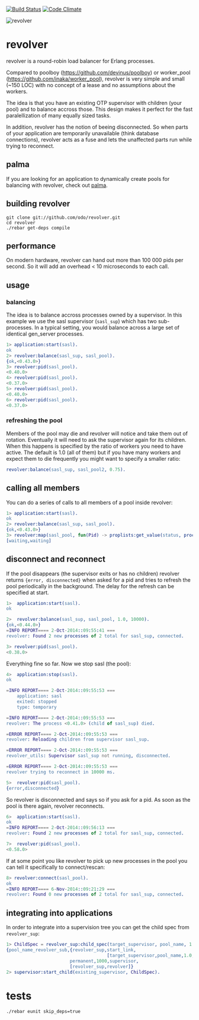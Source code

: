 [![Build Status](http://img.shields.io/travis/odo/revolver.svg?style=flat-square)](https://travis-ci.org/odo/revolver)
[![Code Climate](http://img.shields.io/badge/code_climate-17.3-brightgreen.svg?style=flat-square)](https://travis-ci.org/odo/revolver)

![revolver](../master/doc/revolver.png?raw=true "revolver")
# revolver

revolver is a round-robin load balancer for Erlang processes.

Compared to poolboy (https://github.com/devinus/poolboy) or worker_pool (https://github.com/inaka/worker_pool),
revolver is very simple and small (~150 LOC) with no concept of a lease and no assumptions about the workers.

The idea is that you have an existing OTP supervisor with children (your pool) and to balance accross those.
This design makes it perfect for the fast paralellization of many equally sized tasks.

In addition, revolver has the notion of beeing disconnected.
So when parts of your application are temporarily unavailable (think database connections),
revolver acts as a fuse and lets the unaffected parts run while trying to reconnect.

## palma

If you are looking for an application to dynamically create pools for balancing with revolver, check out
[palma](https://github.com/odo/palma).

## building revolver

```
git clone git://github.com/odo/revolver.git
cd revolver
./rebar get-deps compile
```

## performance

On modern hardware, revolver can hand out more than 100 000 pids per second. So it will add an overhead < 10 microseconds to each call.

## usage

### balancing

The idea is to balance accross processes owned by a supervisor. In this example we use the sasl supervisor (```sasl_sup```) which has two sub-processes.
In a typical setting, you would balance across a large set of identical gen_server processes.

```erlang
1> application:start(sasl).
ok
2> revolver:balance(sasl_sup, sasl_pool).
{ok,<0.43.0>}
3> revolver:pid(sasl_pool).
<0.40.0>
4> revolver:pid(sasl_pool).
<0.37.0>
5> revolver:pid(sasl_pool).
<0.40.0>
6> revolver:pid(sasl_pool).
<0.37.0>
```
### refreshing the pool

Members of the pool may die and revolver will notice and take them out of rotation.
Eventually it will need to ask the supervisor again for its children.
When this happens is specified by the ratio of workers you need to have active.
The default is 1.0 (all of them) but if you have many workers and expect them to die frequently you might want to specify a smaller ratio:

```erlang
revolver:balance(sasl_sup, sasl_pool2, 0.75).
```

## calling all members

You can do a series of calls to all members of a pool inside revolver:

```erlang
1> application:start(sasl).
ok
2> revolver:balance(sasl_sup, sasl_pool).
{ok,<0.43.0>}
3> revolver:map(sasl_pool, fun(Pid) -> proplists:get_value(status, process_info(Pid)) end).
[waiting,waiting]
```

## disconnect and reconnect

If the pool disappears (the supervisor exits or has no children) revolver returns `{error, disconnected}` when asked for a pid
and tries to refresh the pool periodically in the background. The delay for the refresh can be specified at start.

```erlang
1>  application:start(sasl).
ok

2>  revolver:balance(sasl_sup, sasl_pool, 1.0, 10000).
{ok,<0.44.0>}
=INFO REPORT==== 2-Oct-2014::09:55:41 ===
revolver: Found 2 new processes of 2 total for sasl_sup, connected.

3> revolver:pid(sasl_pool).
<0.38.0>
```

Everything fine so far. Now we stop sasl (the pool):

```erlang
4>  application:stop(sasl).
ok

=INFO REPORT==== 2-Oct-2014::09:55:53 ===
    application: sasl
    exited: stopped
    type: temporary

=INFO REPORT==== 2-Oct-2014::09:55:53 ===
revolver: The process <0.41.0> (child of sasl_sup) died.

=ERROR REPORT==== 2-Oct-2014::09:55:53 ===
revolver: Reloading children from supervisor sasl_sup.

=ERROR REPORT==== 2-Oct-2014::09:55:53 ===
revolver_utils: Supervisor sasl_sup not running, disconnected.

=ERROR REPORT==== 2-Oct-2014::09:55:53 ===
revolver trying to reconnect in 10000 ms.

5>  revolver:pid(sasl_pool).
{error,disconnected}
```

So revolver is disconnected and says so if you ask for a pid.
As soon as the pool is there again, revolver reconnects.

```erlang
6>  application:start(sasl).
ok
=INFO REPORT==== 2-Oct-2014::09:56:13 ===
revolver: Found 2 new processes of 2 total for sasl_sup, connected.

7>  revolver:pid(sasl_pool).
<0.58.0>
```

If at some point you like revolver to pick up new processes in the pool
you can tell it specifically to connect/rescan:

```erlang
8> revolver:connect(sasl_pool).
ok
=INFO REPORT==== 6-Nov-2014::09:21:29 ===
revolver: Found 0 new processes of 2 total for sasl_sup, connected.
```

## integrating into applications

In order to integrate into a supervision tree you can get the child spec from `revolver_sup`:

```erlang
1> ChildSpec = revolver_sup:child_spec(target_supervisor, pool_name, 1.0, 1000).
{pool_name_revolver_sub,{revolver_sup,start_link,
                                      [target_supervisor,pool_name,1.0,1000]},
                        permanent,1000,supervisor,
                        [revolver_sup,revolver]}
2> supervisor:start_child(existing_supervisor, ChildSpec).
```


# tests

```./rebar eunit skip_deps=true```
